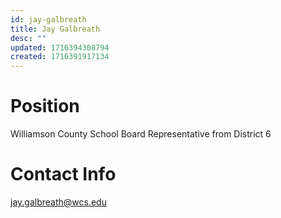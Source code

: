 ```yaml
---
id: jay-galbreath
title: Jay Galbreath
desc: ""
updated: 1716394308794
created: 1716391917134
---
```


# Position

Williamson County School Board Representative from District 6

# Contact Info

<a href="mailto:jay.galbreath@wcs.edu">jay.galbreath@wcs.edu</a>
